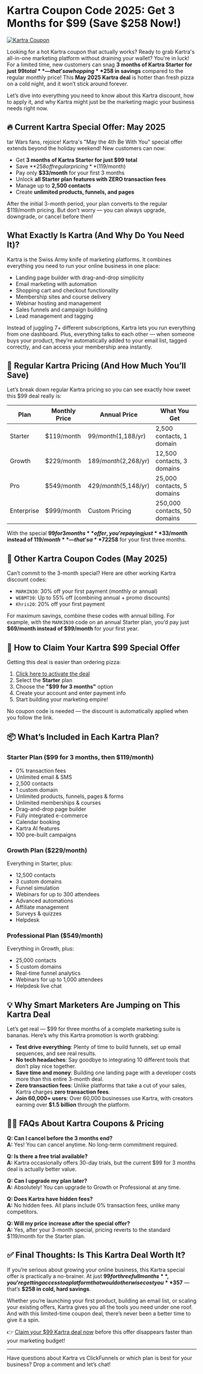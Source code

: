 # Kartra Coupon Code 2025: Get 3 Months for $99 (Save $258 Now!)

[![Kartra Coupon](https://res.cloudinary.com/dav29ivcg/image/upload/v1746517254/Kartra_Coupon_g89exk.png)](https://affinco.com/go/kartra)

Looking for a hot Kartra coupon that actually works? Ready to grab Kartra's all-in-one marketing platform without draining your wallet? You're in luck! For a limited time, new customers can snag **3 months of Kartra Starter for just $99 total** — that’s a whopping **$258 in savings** compared to the regular monthly price! This **May 2025 Kartra deal** is hotter than fresh pizza on a cold night, and it won’t stick around forever.

Let’s dive into everything you need to know about this Kartra discount, how to apply it, and why Kartra might just be the marketing magic your business needs right now.

## 🔥 Current Kartra Special Offer: May 2025

tar Wars fans, rejoice! Kartra's "May the 4th Be With You" special offer extends beyond the holiday weekend! New customers can now:

- Get **3 months of Kartra Starter for just $99 total**
- Save **$258 off regular pricing** ($119/month)
- Pay only **$33/month** for your first 3 months
- Unlock **all Starter plan features with ZERO transaction fees**
- Manage up to **2,500 contacts**
- Create **unlimited products, funnels, and pages**

After the initial 3-month period, your plan converts to the regular $119/month pricing. But don’t worry — you can always upgrade, downgrade, or cancel before then!

## What Exactly Is Kartra (And Why Do You Need It)?

Kartra is the Swiss Army knife of marketing platforms. It combines everything you need to run your online business in one place:

- Landing page builder with drag-and-drop simplicity  
- Email marketing with automation  
- Shopping cart and checkout functionality  
- Membership sites and course delivery  
- Webinar hosting and management  
- Sales funnels and campaign building  
- Lead management and tagging  

Instead of juggling 7+ different subscriptions, Kartra lets you run everything from one dashboard. Plus, everything talks to each other — when someone buys your product, they’re automatically added to your email list, tagged correctly, and can access your membership area instantly.

## 💸 Regular Kartra Pricing (And How Much You’ll Save)

Let’s break down regular Kartra pricing so you can see exactly how sweet this $99 deal really is:

| Plan       | Monthly Price | Annual Price         | What You Get                   |
|------------|----------------|-----------------------|--------------------------------|
| Starter    | $119/month     | $99/month ($1,188/yr) | 2,500 contacts, 1 domain       |
| Growth     | $229/month     | $189/month ($2,268/yr)| 12,500 contacts, 3 domains     |
| Pro        | $549/month     | $429/month ($5,148/yr)| 25,000 contacts, 5 domains     |
| Enterprise | $999/month     | Custom Pricing        | 250,000 contacts, 50 domains   |

With the special **$99 for 3 months** offer, you’re paying just **$33/month instead of $119/month** — that’s a **72% discount**! Total savings: **$258** for your first three months.

## 🧾 Other Kartra Coupon Codes (May 2025)

Can’t commit to the 3-month special? Here are other working Kartra discount codes:

- `MARKIN30`: 30% off your first payment (monthly or annual)  
- `WEBMT30`: Up to 55% off (combining annual + promo discounts)  
- `Khris20`: 20% off your first payment  

For maximum savings, combine these codes with annual billing. For example, with the `MARKIN30` code on an annual Starter plan, you’d pay just **$69/month instead of $99/month** for your first year.

## 🚀 How to Claim Your Kartra $99 Special Offer

Getting this deal is easier than ordering pizza:

1. [Click here to activate the deal](https://affinco.com/go/kartra)  
2. Select the **Starter** plan  
3. Choose the **"$99 for 3 months"** option  
4. Create your account and enter payment info  
5. Start building your marketing empire!  

No coupon code is needed — the discount is automatically applied when you follow the link.

## 📦 What’s Included in Each Kartra Plan?

### Starter Plan ($99 for 3 months, then $119/month)

- 0% transaction fees  
- Unlimited email & SMS  
- 2,500 contacts  
- 1 custom domain  
- Unlimited products, funnels, pages & forms  
- Unlimited memberships & courses  
- Drag-and-drop page builder  
- Fully integrated e-commerce  
- Calendar booking  
- Kartra AI features  
- 100 pre-built campaigns  

### Growth Plan ($229/month)

Everything in Starter, plus:

- 12,500 contacts  
- 3 custom domains  
- Funnel simulation  
- Webinars for up to 300 attendees  
- Advanced automations  
- Affiliate management  
- Surveys & quizzes  
- Helpdesk  

### Professional Plan ($549/month)

Everything in Growth, plus:

- 25,000 contacts  
- 5 custom domains  
- Real-time funnel analytics  
- Webinars for up to 1,000 attendees  
- Helpdesk live chat  

## 💡 Why Smart Marketers Are Jumping on This Kartra Deal

Let’s get real — $99 for three months of a complete marketing suite is bananas. Here’s why this Kartra promotion is worth grabbing:

- **Test drive everything**: Plenty of time to build funnels, set up email sequences, and see real results.  
- **No tech headaches**: Say goodbye to integrating 10 different tools that don’t play nice together.  
- **Save time and money**: Building one landing page with a developer costs more than this entire 3-month deal.  
- **Zero transaction fees**: Unlike platforms that take a cut of your sales, Kartra charges **zero transaction fees**.  
- **Join 60,000+ users**: Over 60,000 businesses use Kartra, with creators earning over **$1.5 billion** through the platform.  

## 🙋‍♀️ FAQs About Kartra Coupons & Pricing

**Q: Can I cancel before the 3 months end?**  
**A:** Yes! You can cancel anytime. No long-term commitment required.

**Q: Is there a free trial available?**  
**A:** Kartra occasionally offers 30-day trials, but the current $99 for 3 months deal is actually better value.

**Q: Can I upgrade my plan later?**  
**A:** Absolutely! You can upgrade to Growth or Professional at any time.

**Q: Does Kartra have hidden fees?**  
**A:** No hidden fees. All plans include 0% transaction fees, unlike many competitors.

**Q: Will my price increase after the special offer?**  
**A:** Yes, after your 3-month special, pricing reverts to the standard $119/month for the Starter plan.

## ✅ Final Thoughts: Is This Kartra Deal Worth It?

If you’re serious about growing your online business, this Kartra special offer is practically a no-brainer. At just **$99 for three full months**, you’re getting access to a platform that would otherwise cost you **$357** — that’s **$258 in cold, hard savings**.

Whether you’re launching your first product, building an email list, or scaling your existing offers, Kartra gives you all the tools you need under one roof. And with this limited-time coupon deal, there’s never been a better time to give it a spin.

👉 [Claim your $99 Kartra deal now](https://affinco.com/go/kartra) before this offer disappears faster than your marketing budget!

---

Have questions about Kartra vs ClickFunnels or which plan is best for your business? Drop a comment and let’s chat!
